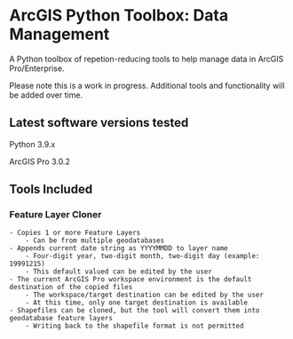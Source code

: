 # ArcGIS Python Toolbox: Data Management

A Python toolbox of repetion-reducing tools to help manage data in ArcGIS Pro/Enterprise.

Please note this is a work in progress. Additional tools and functionality will be added over time.

## Latest software versions tested
Python 3.9.x

ArcGIS Pro 3.0.2

## Tools Included

### Feature Layer Cloner
    - Copies 1 or more Feature Layers
        - Can be from multiple geodatabases
    - Appends current date string as YYYYMMDD to layer name
        - Four-digit year, two-digit month, two-digit day (example: 19991215)
        - This default valued can be edited by the user
    - The current ArcGIS Pro workspace environment is the default destination of the copied files
        - The workspace/target destination can be edited by the user
        - At this time, only one target destination is available
    - Shapefiles can be cloned, but the tool will convert them into geodatabase feature layers
        - Writing back to the shapefile format is not permitted
